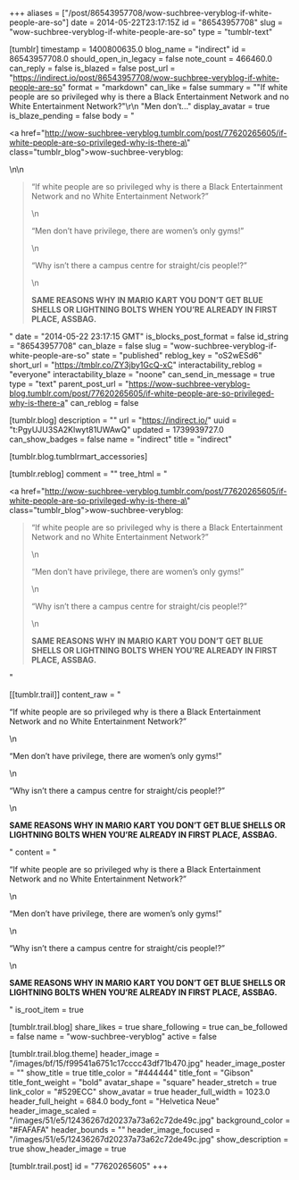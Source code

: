 +++
aliases = ["/post/86543957708/wow-suchbree-veryblog-if-white-people-are-so"]
date = 2014-05-22T23:17:15Z
id = "86543957708"
slug = "wow-suchbree-veryblog-if-white-people-are-so"
type = "tumblr-text"

[tumblr]
timestamp = 1400800635.0
blog_name = "indirect"
id = 86543957708.0
should_open_in_legacy = false
note_count = 466460.0
can_reply = false
is_blazed = false
post_url = "https://indirect.io/post/86543957708/wow-suchbree-veryblog-if-white-people-are-so"
format = "markdown"
can_like = false
summary = "\"If white people are so privileged why is there a Black Entertainment Network and no White Entertainment Network?\"\r\n \"Men don’t..."
display_avatar = true
is_blaze_pending = false
body = "<p><a href=\"http://wow-suchbree-veryblog.tumblr.com/post/77620265605/if-white-people-are-so-privileged-why-is-there-a\" class=\"tumblr_blog\">wow-suchbree-veryblog</a>:</p>\n\n<blockquote><p>&ldquo;If white people are so privileged why is there a Black Entertainment Network and no White Entertainment Network?&rdquo;</p>\n<p>&ldquo;Men don’t have privilege, there are women’s only gyms!&rdquo;</p>\n<p>&ldquo;Why isn’t there a campus centre for straight/cis people!?&rdquo;</p>\n<p><strong>SAME REASONS WHY IN MARIO KART YOU DON’T GET BLUE SHELLS OR LIGHTNING BOLTS WHEN YOU’RE ALREADY IN FIRST PLACE, ASSBAG.</strong></p></blockquote>"
date = "2014-05-22 23:17:15 GMT"
is_blocks_post_format = false
id_string = "86543957708"
can_blaze = false
slug = "wow-suchbree-veryblog-if-white-people-are-so"
state = "published"
reblog_key = "oS2wESd6"
short_url = "https://tmblr.co/ZY3jby1GcQ-xC"
interactability_reblog = "everyone"
interactability_blaze = "noone"
can_send_in_message = true
type = "text"
parent_post_url = "https://wow-suchbree-veryblog-blog.tumblr.com/post/77620265605/if-white-people-are-so-privileged-why-is-there-a"
can_reblog = false

[tumblr.blog]
description = ""
url = "https://indirect.io/"
uuid = "t:PgyUJU3SA2Klwyt81UWAwQ"
updated = 1739939727.0
can_show_badges = false
name = "indirect"
title = "indirect"

[tumblr.blog.tumblrmart_accessories]

[tumblr.reblog]
comment = ""
tree_html = "<p><a href=\"http://wow-suchbree-veryblog.tumblr.com/post/77620265605/if-white-people-are-so-privileged-why-is-there-a\" class=\"tumblr_blog\">wow-suchbree-veryblog</a>:</p><blockquote><p>“If white people are so privileged why is there a Black Entertainment Network and no White Entertainment Network?”</p>\n<p>“Men don’t have privilege, there are women’s only gyms!”</p>\n<p>“Why isn’t there a campus centre for straight/cis people!?”</p>\n<p><strong>SAME REASONS WHY IN MARIO KART YOU DON’T GET BLUE SHELLS OR LIGHTNING BOLTS WHEN YOU’RE ALREADY IN FIRST PLACE, ASSBAG.</strong></p></blockquote>"

[[tumblr.trail]]
content_raw = "<p>“If white people are so privileged why is there a Black Entertainment Network and no White Entertainment Network?”</p>\n<p>“Men don’t have privilege, there are women’s only gyms!”</p>\n<p>“Why isn’t there a campus centre for straight/cis people!?”</p>\n<p><strong>SAME REASONS WHY IN MARIO KART YOU DON’T GET BLUE SHELLS OR LIGHTNING BOLTS WHEN YOU’RE ALREADY IN FIRST PLACE, ASSBAG.</strong></p>"
content = "<p>&ldquo;If white people are so privileged why is there a Black Entertainment Network and no White Entertainment Network?&rdquo;</p>\n<p>&ldquo;Men don&rsquo;t have privilege, there are women&rsquo;s only gyms!&rdquo;</p>\n<p>&ldquo;Why isn&rsquo;t there a campus centre for straight/cis people!?&rdquo;</p>\n<p><strong>SAME REASONS WHY IN MARIO KART YOU DON&rsquo;T GET BLUE SHELLS OR LIGHTNING BOLTS WHEN YOU&rsquo;RE ALREADY IN FIRST PLACE, ASSBAG.</strong></p>"
is_root_item = true

[tumblr.trail.blog]
share_likes = true
share_following = true
can_be_followed = false
name = "wow-suchbree-veryblog"
active = false

[tumblr.trail.blog.theme]
header_image = "/images/bf/15/f99541a6751c17cccc43df71b470.jpg"
header_image_poster = ""
show_title = true
title_color = "#444444"
title_font = "Gibson"
title_font_weight = "bold"
avatar_shape = "square"
header_stretch = true
link_color = "#529ECC"
show_avatar = true
header_full_width = 1023.0
header_full_height = 684.0
body_font = "Helvetica Neue"
header_image_scaled = "/images/51/e5/12436267d20237a73a62c72de49c.jpg"
background_color = "#FAFAFA"
header_bounds = ""
header_image_focused = "/images/51/e5/12436267d20237a73a62c72de49c.jpg"
show_description = true
show_header_image = true

[tumblr.trail.post]
id = "77620265605"
+++
